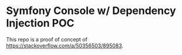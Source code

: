 # Symfony Console w/ Dependency Injection POC

This repo is a proof of concept of https://stackoverflow.com/a/50356503/895083.
